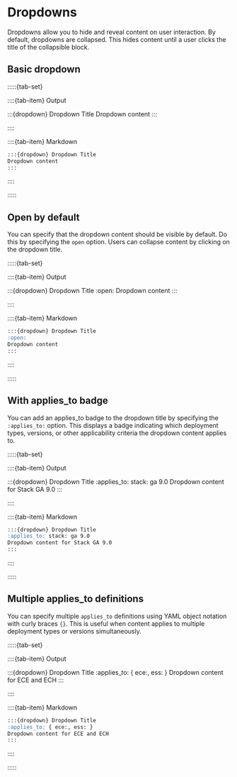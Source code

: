 # Dropdowns

Dropdowns allow you to hide and reveal content on user interaction. By default, dropdowns are collapsed. This hides content until a user clicks the title of the collapsible block.

## Basic dropdown


:::::{tab-set}

::::{tab-item} Output

:::{dropdown} Dropdown Title
Dropdown content
:::

::::

::::{tab-item} Markdown
```markdown
:::{dropdown} Dropdown Title
Dropdown content
:::
```
::::

:::::

## Open by default

You can specify that the dropdown content should be visible by default. Do this by specifying the `open` option. Users can collapse content by clicking on the dropdown title.

:::::{tab-set}

::::{tab-item} Output

:::{dropdown} Dropdown Title
:open:
Dropdown content
:::

::::

::::{tab-item} Markdown
```markdown
:::{dropdown} Dropdown Title
:open:
Dropdown content
:::
```
::::

:::::

## With applies_to badge

You can add an applies_to badge to the dropdown title by specifying the `:applies_to:` option. This displays a badge indicating which deployment types, versions, or other applicability criteria the dropdown content applies to.

:::::{tab-set}

::::{tab-item} Output

:::{dropdown} Dropdown Title
:applies_to: stack: ga 9.0
Dropdown content for Stack GA 9.0
:::

::::

::::{tab-item} Markdown
```markdown
:::{dropdown} Dropdown Title
:applies_to: stack: ga 9.0
Dropdown content for Stack GA 9.0
:::
```
::::

:::::

## Multiple applies_to definitions

You can specify multiple `applies_to` definitions using YAML object notation with curly braces `{}`. This is useful when content applies to multiple deployment types or versions simultaneously.

:::::{tab-set}

::::{tab-item} Output

:::{dropdown} Dropdown Title
:applies_to: { ece:, ess: }
Dropdown content for ECE and ECH
:::

::::

::::{tab-item} Markdown
```markdown
:::{dropdown} Dropdown Title
:applies_to: { ece:, ess: }
Dropdown content for ECE and ECH
:::
```
::::

:::::
